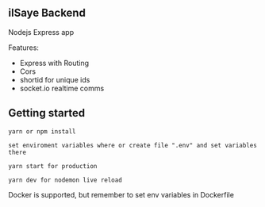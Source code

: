 ## ilSaye Backend

Nodejs Express app

Features:
- Express with Routing
- Cors
- shortid for unique ids
- socket.io realtime comms

## Getting started

    yarn or npm install
    
    set enviroment variables where or create file ".env" and set variables there
    
    yarn start for production
    
    yarn dev for nodemon live reload
    
Docker is supported, but remember to set env variables in Dockerfile